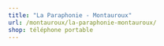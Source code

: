 ```yaml
---
title: "La Paraphonie - Montauroux"
url: /montauroux/la-paraphonie-montauroux/
shop: téléphone portable
---
```

